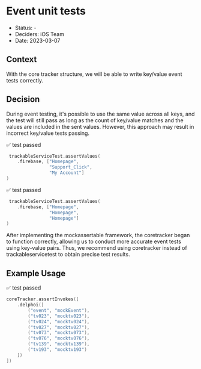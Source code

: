 # Event unit tests

* Status: -
* Deciders: iOS Team
* Date: 2023-03-07

## Context

With the core tracker structure, we will be able to write key/value event tests correctly.

## Decision

During event testing, it's possible to use the same value across all keys, and the test will still pass as long as the count of key/value matches and the values are included in the sent values. However, this approach may result in incorrect key/value tests passing.

✅ test passed
```swift 
 trackableServiceTest.assertValues(
    .firebase, ["Homepage",
                "Support_Click",
                "My Account"]
)
```

✅ test passed
```swift 
 trackableServiceTest.assertValues(
    .firebase, ["Homepage",
                "Homepage",
                "Homepage"]
)
```

After implementing the mockassertable framework, the coretracker began to function correctly, allowing us to conduct more accurate event tests using key-value pairs. Thus, we recommend using coretracker instead of trackableservicetest to obtain precise test results.

## Example Usage

✅ test passed
```swift 
coreTracker.assertInvokes([
    .delphoi([
        ("event", "mockEvent"),
        ("tv023", "mocktv023"),
        ("tv024", "mocktv024"),
        ("tv027", "mocktv027"),
        ("tv073", "mocktv073"),
        ("tv076", "mocktv076"),
        ("tv139", "mocktv139"),
        ("tv193", "mocktv193")
    ])
])
```
